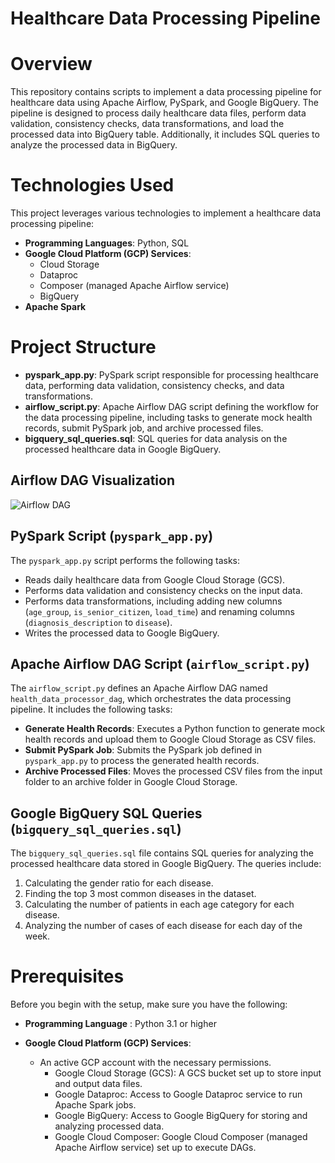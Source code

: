 # Healthcare Data Processing Pipeline

# Overview
This repository contains scripts to implement a data processing pipeline for healthcare data using Apache Airflow, PySpark, and Google BigQuery. The pipeline is designed to process daily healthcare data files, perform data validation, consistency checks, data transformations, and load the processed data into BigQuery table. Additionally, it includes SQL queries to analyze the processed data in BigQuery.

# Technologies Used
This project leverages various technologies to implement a healthcare data processing pipeline:

- **Programming Languages**: Python, SQL
- **Google Cloud Platform (GCP) Services**: 
  - Cloud Storage
  - Dataproc
  - Composer (managed Apache Airflow service)
  - BigQuery
- **Apache Spark**

# Project Structure
- **pyspark_app.py**: PySpark script responsible for processing healthcare data, performing data validation, consistency checks, and data transformations.
- **airflow_script.py**: Apache Airflow DAG script defining the workflow for the data processing pipeline, including tasks to generate mock health records, submit PySpark job, and archive processed files.
- **bigquery_sql_queries.sql**: SQL queries for data analysis on the processed healthcare data in Google BigQuery.

## Airflow DAG Visualization

![Airflow DAG](https://github.com/MrSachinGoyal/healthcare_data_processing_pipeline/blob/master/airflow_dag.png?raw=true)

## PySpark Script (`pyspark_app.py`)

The `pyspark_app.py` script performs the following tasks:

- Reads daily healthcare data from Google Cloud Storage (GCS).
- Performs data validation and consistency checks on the input data.
- Performs data transformations, including adding new columns (`age_group`, `is_senior_citizen`, `load_time`) and renaming columns (`diagnosis_description` to `disease`).
- Writes the processed data to Google BigQuery.

## Apache Airflow DAG Script (`airflow_script.py`)

The `airflow_script.py` defines an Apache Airflow DAG named `health_data_processor_dag`, which orchestrates the data processing pipeline. It includes the following tasks:

- **Generate Health Records**: Executes a Python function to generate mock health records and upload them to Google Cloud Storage as CSV files.
- **Submit PySpark Job**: Submits the PySpark job defined in `pyspark_app.py` to process the generated health records.
- **Archive Processed Files**: Moves the processed CSV files from the input folder to an archive folder in Google Cloud Storage.

## Google BigQuery SQL Queries (`bigquery_sql_queries.sql`)

The `bigquery_sql_queries.sql` file contains SQL queries for analyzing the processed healthcare data stored in Google BigQuery. The queries include:

1. Calculating the gender ratio for each disease.
2. Finding the top 3 most common diseases in the dataset.
3. Calculating the number of patients in each age category for each disease.
4. Analyzing the number of cases of each disease for each day of the week.

# Prerequisites

Before you begin with the setup, make sure you have the following:

- **Programming Language** : Python 3.1 or higher

- **Google Cloud Platform (GCP) Services**:
   - An active GCP account with the necessary permissions.
     - Google Cloud Storage (GCS): A GCS bucket set up to store input and output data files.
     - Google Dataproc: Access to Google Dataproc service to run Apache Spark jobs.
     - Google BigQuery: Access to Google BigQuery for storing and analyzing processed data.
     - Google Cloud Composer: Google Cloud Composer (managed Apache Airflow service) set up to execute DAGs.
